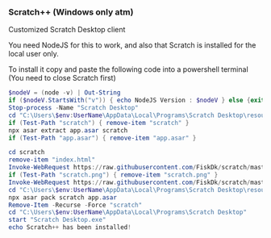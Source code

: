 ### Scratch++ (Windows only atm)

Customized Scratch Desktop client

You need NodeJS for this to work, and also that Scratch is installed for the local user only.

To install it copy and paste the following code into a powershell terminal
(You need to close Scratch first)

```powershell
$nodeV = (node -v) | Out-String
if ($nodeV.StartsWith("v")) { echo NodeJS Version : $nodeV } else {exit}
Stop-process -Name "Scratch Desktop"
cd "C:\Users\$env:UserName\AppData\Local\Programs\Scratch Desktop\resources"
if (Test-Path "scratch") { remove-item "scratch" }
npx asar extract app.asar scratch
if (Test-Path "app.asar") { remove-item "app.asar" }

cd scratch
remove-item "index.html"
Invoke-WebRequest https://raw.githubusercontent.com/FiskDk/scratch/master/2inject/index.html -OutFile index.html
if (Test-Path "scratch.png") { remove-item "scratch.png" }
Invoke-WebRequest https://raw.githubusercontent.com/FiskDk/scratch/master/2inject/scratch.png -OutFile scratch.png
cd "C:\Users\$env:UserName\AppData\Local\Programs\Scratch Desktop\resources"
npx asar pack scratch app.asar
Remove-Item -Recurse -Force "scratch"
cd "C:\Users\$env:UserName\AppData\Local\Programs\Scratch Desktop"
start "Scratch Desktop.exe"
echo Scratch++ has been installed!

```